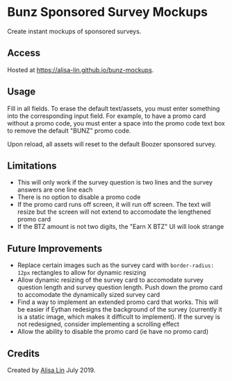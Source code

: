 # Bunz Sponsored Survey Mockups

Create instant mockups of sponsored surveys.

## Access
Hosted at https://alisa-lin.github.io/bunz-mockups.

## Usage
Fill in all fields. To erase the default text/assets, you must enter something into the corresponding input field. For example, to have a promo card without a promo code, you must enter a space into the promo code text box to remove the default "BUNZ" promo code.

Upon reload, all assets will reset to the default Boozer sponsored survey.

## Limitations
* This will only work if the survey question is two lines and the survey answers are one line each
* There is no option to disable a promo code
* If the promo card runs off screen, it will run off screen. The text will resize but the screen will not extend to accomodate the lengthened promo card
* If the BTZ amount is not two digits, the "Earn X BTZ" UI will look strange

## Future Improvements
* Replace certain images such as the survey card with `border-radius: 12px` rectangles to allow for dynamic resizing
* Allow dynamic resizing of the survey card to accomodate survey question length and survey question length. Push down the promo card to accomodate the dynamically sized survey card
* Find a way to implement an extended promo card that works. This will be easier if Eythan redesigns the background of the survey (currently it is a static image, which makes it difficult to implement). If the survey is not redesigned, consider implementing a scrolling effect
* Allow the ability to disable the promo card (ie have no promo card)

## Credits
Created by [Alisa Lin](https://github.com/alisa-lin) July 2019.
